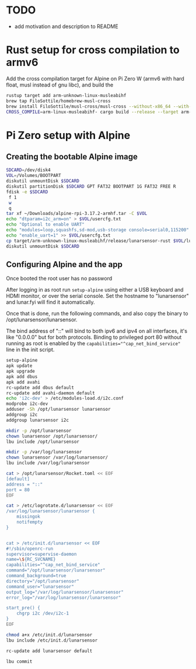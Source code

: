 # TODO
* add motivation and description to README

# Rust setup for cross compilation to armv6

Add the cross compilation target for Alpine on Pi Zero W (armv6 with hard float, musl instead of gnu libc), and build the 

``` sh
rustup target add arm-unknown-linux-musleabihf
brew tap FiloSottile/homebrew-musl-cross
brew install FiloSottile/musl-cross/musl-cross --without-x86_64 --with-arm-hf
CROSS_COMPILE=arm-linux-musleabihf- cargo build --release --target arm-unknown-linux-musleabihf
```

# Pi Zero setup with Alpine

## Creating the bootable Alpine image

```sh
SDCARD=/dev/disk4
VOL=/Volumes/BOOTPART
diskutil unmountDisk $SDCARD
diskutil partitionDisk $SDCARD GPT FAT32 BOOTPART 1G FAT32 FREE R
fdisk -e $SDCARD
 f 1
 w
 q
tar xf ~/Downloads/alpine-rpi-3.17.2-armhf.tar -C $VOL
echo "dtparam=i2c_arm=on" > $VOL/usercfg.txt
echo "Optional to enable UART"
echo "modules=loop,squashfs,sd-mod,usb-storage console=serial0,115200" > $VOL/cmdline.txt
echo "enable_uart=1" >> $VOL/usercfg.txt 
cp target/arm-unknown-linux-musleabihf/release/lunarsensor-rust $VOL/lunarsensor
diskutil unmountDisk $SDCARD
```

## Configuring Alpine and the app

Once booted the root user has no password

After logging in as root run ```setup-alpine``` using either a USB keyboard and HDMI monitor, or over the serial console.  Set the hostname to "lunarsensor" and lunar.fyi will find it automatically.

Once that is done, run the following commands, and also copy the binary to /opt/lunarsensor/lunarsensor.

The bind address of "::" will bind to both ipv6 and ipv4 on all interfaces, it's like "0.0.0.0" but for both protocols.  Binding to privileged port 80 without running as root is enabled by the ```capabilities="^cap_net_bind_service"``` line in the init script.

```sh
setup-alpine
apk update
apk upgrade
apk add dbus
apk add avahi
rc-update add dbus default
rc-update add avahi-daemon default
echo 'i2c-dev' > /etc/modules-load.d/i2c.conf
modprobe i2c-dev
adduser -Sh /opt/lunarsensor lunarsensor
addgroup i2c
addgroup lunarsensor i2c

mkdir -p /opt/lunarsensor
chown lunarsensor /opt/lunarsensor/
lbu include /opt/lunarsensor

mkdir -p /var/log/lunarsensor
chown lunarsensor /var/log/lunarsensor/
lbu include /var/log/lunarsensor

cat > /opt/lunarsensor/Rocket.toml << EOF
[default]
address = "::"
port = 80
EOF

cat > /etc/logrotate.d/lunarsensor << EOF
/var/log/lunarsensor/lunarsensor {
    missingok
    notifempty
}


cat > /etc/init.d/lunarsensor << EOF
#!/sbin/openrc-run
supervisor=supervise-daemon
name=\${RC_SVCNAME}
capabilities="^cap_net_bind_service"
command="/opt/lunarsensor/lunarsensor"
command_background=true
directory="/opt/lunarsensor"
command_user="lunarsensor"
output_log="/var/log/lunarsensor/lunarsensor"
error_log="/var/log/lunarsensor/lunarsensor"

start_pre() {
    chgrp i2c /dev/i2c-1
}
EOF

chmod a+x /etc/init.d/lunarsensor
lbu include /etc/init.d/lunarsensor

rc-update add lunarsensor default

lbu commit
```


